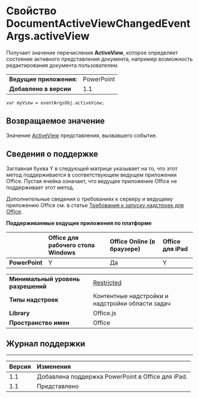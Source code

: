 
# Свойство DocumentActiveViewChangedEventArgs.activeView
Получает значение перечисления **ActiveView**, которое определяет состояние активного представления документа, например возможность редактирования документа пользователем.

|||
|:-----|:-----|
|**Ведущие приложения:**|PowerPoint|
|**Добавлено в версии**|1.1|

```
var myView = eventArgsObj.activeView;
```


## Возвращаемое значение

Значение [ActiveView](../../reference/shared/activeview-enumeration.md) представления, вызвавшего событие.


## Сведения о поддержке


Заглавная буква Y в следующей матрице указывает на то, что этот метод поддерживается в соответствующем ведущем приложении Office. Пустая ячейка означает, что ведущее приложение Office не поддерживает этот метод.

Дополнительные сведения о требованиях к серверу и ведущему приложению Office см. в статье [Требования к запуску надстроек для Office](../../docs/overview/requirements-for-running-office-add-ins.md).


**Поддерживаемые ведущие приложения по платформе**


||**Office для рабочего стола Windows**|**Office Online (в браузере)**|**Office для iPad**|
|:-----|:-----|:-----|:-----|
|**PowerPoint**|Y|Да|Y|

|||
|:-----|:-----|
|**Минимальный уровень разрешений**|[Restricted](../../docs/develop/requesting-permissions-for-api-use-in-content-and-task-pane-add-ins.md)|
|**Типы надстроек**|Контентные надстройки и надстройки области задач|
|**Library**|Office.js|
|**Пространство имен**|Office|

## Журнал поддержки



****


|**Версия**|**Изменения**|
|:-----|:-----|
|1.1|Добавлена поддержка PowerPoint в Office для iPad.|
|1.1|Представлено|
